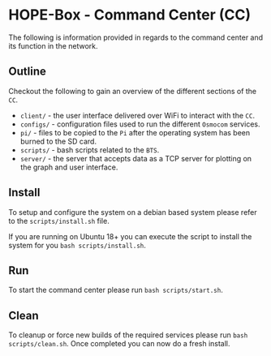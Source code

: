 # HOPE-Box - Command Center (CC)

The following is information provided in regards to the command center and its function in the network.  


## Outline

Checkout the following to gain an overview of the different sections of the `CC`.

* `client/` - the user interface delivered over WiFi to interact with the `CC`.
* `configs/` - configuration files used to run the different `Osmocom` services.
* `pi/` - files to be copied to the `Pi` after the operating system has been burned to the SD card.
* `scripts/` - bash scripts related to the `BTS`.
* `server/` - the server that accepts data as a TCP server for plotting on the graph and user interface.


## Install

To setup and configure the system on a debian based system please refer to the `scripts/install.sh` file.  

If you are running on Ubuntu 18+ you can execute the script to install the system for you `bash scripts/install.sh`.


## Run

To start the command center please run `bash scripts/start.sh`.  


## Clean

To cleanup or force new builds of the required services please run `bash scripts/clean.sh`.  Once completed you can now do a fresh install.


